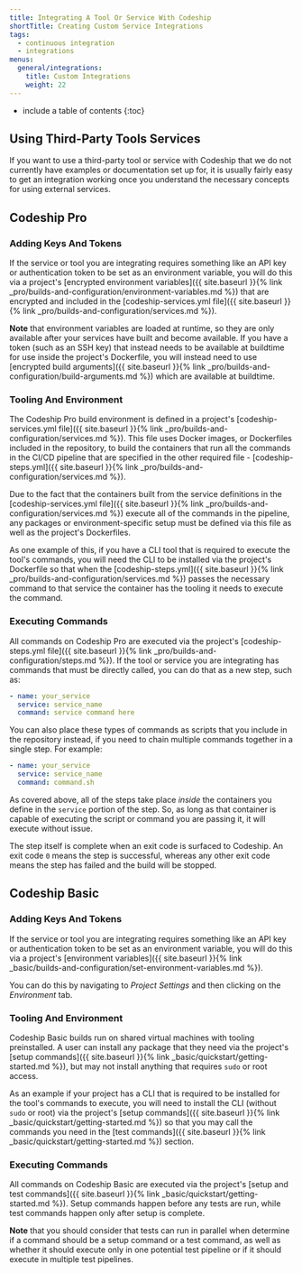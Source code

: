 ```yaml
---
title: Integrating A Tool Or Service With Codeship
shortTitle: Creating Custom Service Integrations
tags:
  - continuous integration
  - integrations
menus:
  general/integrations:
    title: Custom Integrations
    weight: 22
---
```


* include a table of contents
{:toc}

## Using Third-Party Tools Services

If you want to use a third-party tool or service with Codeship that we do not currently have examples or documentation set up for, it is usually fairly easy to get an integration working once you understand the necessary concepts for using external services.

## Codeship Pro

### Adding Keys And Tokens

If the service or tool you are integrating requires something like an API key or authentication token to be set as an environment variable, you will do this via a project's [encrypted environment variables]({{ site.baseurl }}{% link _pro/builds-and-configuration/environment-variables.md %}) that are encrypted and included in the [codeship-services.yml file]({{ site.baseurl }}{% link _pro/builds-and-configuration/services.md %}).

**Note** that environment variables are loaded at runtime, so they are only available after your services have built and become available. If you have a token (such as an SSH key) that instead needs to be available at buildtime for use inside the project's Dockerfile, you will instead need to use [encrypted build arguments]({{ site.baseurl }}{% link _pro/builds-and-configuration/build-arguments.md %}) which are available at buildtime.

### Tooling And Environment

The Codeship Pro build environment is defined in a project's [codeship-services.yml file]({{ site.baseurl }}{% link _pro/builds-and-configuration/services.md %}). This file uses Docker images, or Dockerfiles included in the repository, to build the containers that run all the commands in the CI/CD pipeline that are specified in the other required file - [codeship-steps.yml]({{ site.baseurl }}{% link _pro/builds-and-configuration/services.md %}).

Due to the fact that the containers built from the service definitions in the [codeship-services.yml file]({{ site.baseurl }}{% link _pro/builds-and-configuration/services.md %}) execute all of the commands in the pipeline, any packages or environment-specific setup must be defined via this file as well as the project's Dockerfiles.

As one example of this, if you have a CLI tool that is required to execute the tool's commands, you will need the CLI to be installed via the project's Dockerfile so that when the [codeship-steps.yml]({{ site.baseurl }}{% link _pro/builds-and-configuration/services.md %}) passes the necessary command to that service the container has the tooling it needs to execute the command.

### Executing Commands

All commands on Codeship Pro are executed via the project's [codeship-steps.yml file]({{ site.baseurl }}{% link _pro/builds-and-configuration/steps.md %}). If the tool or service you are integrating has commands that must be directly called, you can do that as a new step, such as:

```yaml
- name: your_service
  service: service_name
  command: service command here
```

You can also place these types of commands as scripts that you include in the repository instead, if you need to chain multiple commands together in a single step. For example:

```yaml
- name: your_service
  service: service_name
  command: command.sh
```

As covered above, all of the steps take place _inside_ the containers you define in the `service` portion of the step. So, as long as that container is capable of executing the script or command you are passing it, it will execute without issue.

The step itself is complete when an exit code is surfaced to Codeship. An exit code `0` means the step is successful, whereas any other exit code means the step has failed and the build will be stopped.

## Codeship Basic

### Adding Keys And Tokens

If the service or tool you are integrating requires something like an API key or authentication token to be set as an environment variable, you will do this via a project's [environment variables]({{ site.baseurl }}{% link _basic/builds-and-configuration/set-environment-variables.md %}).

You can do this by navigating to _Project Settings_ and then clicking on the _Environment_ tab.

### Tooling And Environment

Codeship Basic builds run on shared virtual machines with tooling preinstalled. A user can install any package that they need via the project's [setup commands]({{ site.baseurl }}{% link _basic/quickstart/getting-started.md %}), but may not install anything that requires `sudo` or root access.

As an example if your project has a CLI that is required to be installed for the tool's commands to execute, you will need to install the CLI (without `sudo` or root) via the project's [setup commands]({{ site.baseurl }}{% link _basic/quickstart/getting-started.md %}) so that you may call the commands you need in the [test commands]({{ site.baseurl }}{% link _basic/quickstart/getting-started.md %}) section.

### Executing Commands

All commands on Codeship Basic are executed via the project's [setup and test commands]({{ site.baseurl }}{% link _basic/quickstart/getting-started.md %}). Setup commands happen before any tests are run, while test commands happen only after setup is complete.

**Note** that you should consider that tests can run in parallel when determine if a command should be a setup command or a test command, as well as whether it should execute only in one potential test pipeline or if it should execute in multiple test pipelines.
